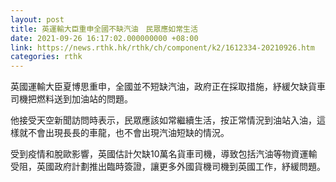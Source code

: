 ```yaml
---
layout: post
title: 英運輸大臣重申全國不缺汽油　民眾應如常生活
date: 2021-09-26 16:17:02.000000000 +08:00
link: https://news.rthk.hk/rthk/ch/component/k2/1612334-20210926.htm
categories: rthk
---
```


英國運輸大臣夏博思重申，全國並不短缺汽油，政府正在採取措施，紓緩欠缺貨車司機把燃料送到加油站的問題。

他接受天空新聞訪問時表示，民眾應該如常繼續生活，按正常情況到油站入油，這樣就不會出現長長的車龍，也不會出現汽油短缺的情況。

受到疫情和脫歐影響，英國估計欠缺10萬名貨車司機，導致包括汽油等物資運輸受阻，英國政府計劃推出臨時簽證，讓更多外國貨機司機到英國工作，紓緩問題。
